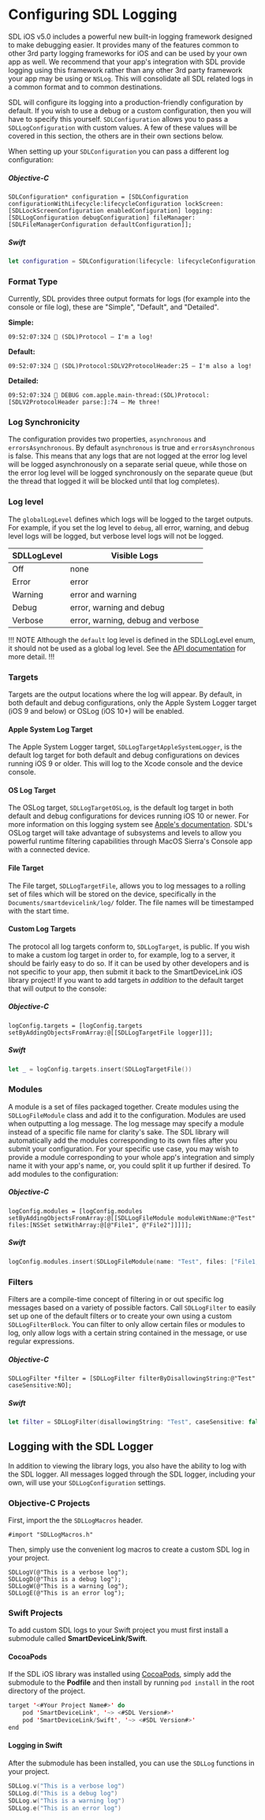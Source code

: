 # Configuring SDL Logging
SDL iOS v5.0 includes a powerful new built-in logging framework designed to make debugging easier. It provides many of the features common to other 3rd party logging frameworks for iOS and can be used by your own app as well. We recommend that your app's integration with SDL provide logging using this framework rather than any other 3rd party framework your app may be using or `NSLog`. This will consolidate all SDL related logs in a common format and to common destinations.

SDL will configure its logging into a production-friendly configuration by default. If you wish to use a debug or a custom configuration, then you will have to specify this yourself. `SDLConfiguration` allows you to pass a `SDLLogConfiguration` with custom values. A few of these values will be covered in this section, the others are in their own sections below.

When setting up your `SDLConfiguration` you can pass a different log configuration:

##### Objective-C
```objc
SDLConfiguration* configuration = [SDLConfiguration configurationWithLifecycle:lifecycleConfiguration lockScreen:[SDLLockScreenConfiguration enabledConfiguration] logging:[SDLLogConfiguration debugConfiguration] fileManager:[SDLFileManagerConfiguration defaultConfiguration]];
```

##### Swift
```swift
let configuration = SDLConfiguration(lifecycle: lifecycleConfiguration, lockScreen: .enabled(), logging: .debug(), fileManager: .default())
```

### Format Type
Currently, SDL provides three output formats for logs (for example into the console or file log), these are "Simple", "Default", and "Detailed".

**Simple:**
```
09:52:07:324 🔹 (SDL)Protocol – I'm a log!
```

**Default:**
```
09:52:07:324 🔹 (SDL)Protocol:SDLV2ProtocolHeader:25 – I'm also a log!
```

**Detailed:**
```
09:52:07:324 🔹 DEBUG com.apple.main-thread:(SDL)Protocol:[SDLV2ProtocolHeader parse:]:74 – Me three!
```

### Log Synchronicity
The configuration provides two properties, `asynchronous` and `errorsAsynchronous`. By default `asynchronous` is true and `errorsAsynchronous` is false. This means that any logs that are not logged at the error log level will be logged asynchronously on a separate serial queue, while those on the error log level will be logged synchronously on the separate queue (but the thread that logged it will be blocked until that log completes).

### Log level
The `globalLogLevel` defines which logs will be logged to the target outputs. For example, if you set the log level to `debug`, all error, warning, and debug level logs will be logged, but verbose level logs will not be logged.

| SDLLogLevel | Visible Logs | 
| ------------- | ------------- |
| Off | none |
| Error | error |
| Warning | error and warning |
| Debug | error, warning and debug |
| Verbose | error, warning, debug and verbose |

!!! NOTE
Although the `default` log level is defined in the SDLLogLevel enum, it should not be used as a global log level. See the [API documentation](https://smartdevicelink.com/en/docs/iOS/master/Enums/SDLLogLevel/) for more detail.
!!!

### Targets
Targets are the output locations where the log will appear. By default, in both default and debug configurations, only the Apple System Logger target (iOS 9 and below) or OSLog (iOS 10+) will be enabled.

#### Apple System Log Target
The Apple System Logger target, `SDLLogTargetAppleSystemLogger`, is the default log target for both default and debug configurations on devices running iOS 9 or older. This will log to the Xcode console and the device console.

#### OS Log Target
The OSLog target, `SDLLogTargetOSLog`, is the default log target in both default and debug configurations for devices running iOS 10 or newer. For more information on this logging system see [Apple's documentation](https://developer.apple.com/reference/os/logging). SDL's OSLog target will take advantage of subsystems and levels to allow you powerful runtime filtering capabilities through MacOS Sierra's Console app with a connected device.

#### File Target
The File target, `SDLLogTargetFile`,  allows you to log messages to a rolling set of files which will be stored on the device, specifically in the `Documents/smartdevicelink/log/` folder. The file names will be timestamped with the start time.

#### Custom Log Targets
The protocol all log targets conform to, `SDLLogTarget`, is public. If you wish to make a custom log target in order to, for example, log to a server, it should be fairly easy to do so. If it can be used by other developers and is not specific to your app, then submit it back to the SmartDeviceLink iOS library project! If you want to add targets *in addition* to the default target that will output to the console:

##### Objective-C
```objc
logConfig.targets = [logConfig.targets setByAddingObjectsFromArray:@[[SDLLogTargetFile logger]]];
```

##### Swift
```swift
let _ = logConfig.targets.insert(SDLLogTargetFile())
```

### Modules
A module is a set of files packaged together. Create modules using the `SDLLogFileModule` class and add it to the configuration. Modules are used when outputting a log message. The log message may specify a module instead of a specific file name for clarity's sake. The SDL library will automatically add the modules corresponding to its own files after you submit your configuration. For your specific use case, you may wish to provide a module corresponding to your whole app's integration and simply name it with your app's name, or, you could split it up further if desired. To add modules to the configuration:

##### Objective-C
```objc
logConfig.modules = [logConfig.modules setByAddingObjectsFromArray:@[[SDLLogFileModule moduleWithName:@"Test" files:[NSSet setWithArray:@[@"File1", @"File2"]]]]];
```

##### Swift
```swift
logConfig.modules.insert(SDLLogFileModule(name: "Test", files: ["File1, File2"]))
```

### Filters
Filters are a compile-time concept of filtering in or out specific log messages based on a variety of possible factors. Call `SDLLogFilter` to easily set up one of the default filters or to create your own using a custom `SDLLogFilterBlock`. You can filter to only allow certain files or modules to log, only allow logs with a certain string contained in the message, or use regular expressions.

##### Objective-C
```objc
SDLLogFilter *filter = [SDLLogFilter filterByDisallowingString:@"Test" caseSensitive:NO];
```

##### Swift
```swift
let filter = SDLLogFilter(disallowingString: "Test", caseSensitive: false)
```

## Logging with the SDL Logger
In addition to viewing the library logs, you also have the ability to log with the SDL logger. All messages logged through the SDL logger, including your own, will use your `SDLLogConfiguration` settings.

### Objective-C Projects
First, import the the `SDLLogMacros` header.

```
#import "SDLLogMacros.h"
```

Then, simply use the convenient log macros to create a custom SDL log in your project. 

```objc
SDLLogV(@"This is a verbose log");
SDLLogD(@"This is a debug log");
SDLLogW(@"This is a warning log");
SDLLogE(@"This is an error log");
```

### Swift Projects
To add custom SDL logs to your Swift project you must first install a submodule called **SmartDeviceLink/Swift**.

#### CocoaPods
If the SDL iOS library was installed using [CocoaPods](https://cocoapods.org), simply add the submodule to the **Podfile** and then install by running `pod install` in the root directory of the project.

```swift
target '<#Your Project Name#>' do
    pod 'SmartDeviceLink', '~> <#SDL Version#>'
    pod 'SmartDeviceLink/Swift', '~> <#SDL Version#>'
end
```

#### Logging in Swift
After the submodule has been installed, you can use the `SDLLog` functions in your project.

```swift
SDLLog.v("This is a verbose log")
SDLLog.d("This is a debug log")
SDLLog.w("This is a warning log")
SDLLog.e("This is an error log")
```
